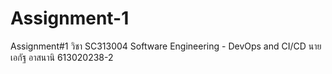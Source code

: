 # Assignment-1
Assignment#1 วิชา SC313004 Software Engineering - DevOps and CI/CD 
นายเอกัฐ อาสนานิ 613020238-2
